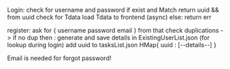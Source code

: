 Login:
  check for username and password
  if exist and Match return uuid &&
      from uuid check for Tdata
      load Tdata to frontend (async)
  else: return err


register:
  ask for { username password email } from that
  check duplications  -> if no dup then :
    generate <uuid> and <Time of creation> save
  details in ExistingUserList.json (for lookup during login)
  add uuid to tasksList.json HMap{ uuid : [--details--] }

  Email is needed for forgot password!
